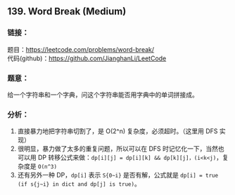 ## 139. Word Break (Medium)

### **链接**：
题目：https://leetcode.com/problems/word-break/  
代码(github)：https://github.com/JianghanLi/LeetCode

### **题意**：

给一个字符串和一个字典，问这个字符串能否用字典中的单词拼接成。

### **分析**：

1. 直接暴力地把字符串切割了，是 O(2^n) 复杂度，必须超时。（这里用 DFS 实现）
2. 很明显，暴力做了太多的重复问题，所以可以在 DFS 时记忆化一下，当然也可以用 DP 转移公式来做：`dp[i][j] = dp[i][k] && dp[k][j]，(i<k<j)`，复杂度是 `O(n^3)`
3. 还有另外一种 DP，`dp[i]` 表示 `S{0~i}` 是否有解，公式就是 `dp[i] = true (if s{j~i} in dict and dp[j] is true)`。
